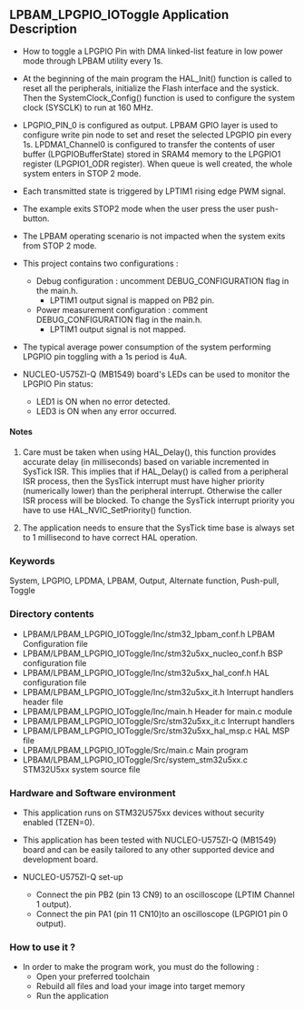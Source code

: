 ## <b>LPBAM_LPGPIO_IOToggle Application Description</b>
-   How to toggle a LPGPIO Pin with DMA linked-list feature in low power mode through LPBAM utility every 1s.

-   At the beginning of the main program the HAL_Init() function is called to reset
all the peripherals, initialize the Flash interface and the systick.
Then the SystemClock_Config() function is used to configure the system
clock (SYSCLK) to run at 160 MHz.

-   LPGPIO_PIN_0 is configured as output.
LPBAM GPIO layer is used to configure write pin node to set and reset the selected LPGPIO pin every 1s.
LPDMA1_Channel0 is configured to transfer the contents of user buffer (LPGPIOBufferState) stored in SRAM4 memory to the
LPGPIO1 register (LPGPIO1_ODR register).
When queue is well created, the whole system enters in STOP 2 mode.

-   Each transmitted state is triggered by LPTIM1 rising edge PWM signal.

-   The example exits STOP2 mode when the user press the user push-button.

-   The LPBAM operating scenario is not impacted when the system exits from STOP 2 mode.

-   This project contains two configurations :
    -   Debug configuration : uncomment DEBUG_CONFIGURATION flag in the main.h.
        - LPTIM1 output signal is mapped on PB2 pin.
    -   Power measurement configuration : comment DEBUG_CONFIGURATION flag in the main.h.
        - LPTIM1 output signal is not mapped.
		
-   The typical average power consumption of the system performing LPGPIO pin toggling with a 1s period is 4uA.

-   NUCLEO-U575ZI-Q (MB1549) board's LEDs can be used to monitor the LPGPIO Pin status:
    -   LED1 is ON when no error detected.
    -   LED3 is ON when any error occurred.

#### <b>Notes</b>
 1. Care must be taken when using HAL_Delay(), this function provides accurate delay (in milliseconds)
      based on variable incremented in SysTick ISR. This implies that if HAL_Delay() is called from
      a peripheral ISR process, then the SysTick interrupt must have higher priority (numerically lower)
      than the peripheral interrupt. Otherwise the caller ISR process will be blocked.
      To change the SysTick interrupt priority you have to use HAL_NVIC_SetPriority() function.

 2. The application needs to ensure that the SysTick time base is always set to 1 millisecond
      to have correct HAL operation.

### <b>Keywords</b>

System, LPGPIO, LPDMA, LPBAM, Output, Alternate function, Push-pull, Toggle

### <b>Directory contents</b>

-   LPBAM/LPBAM_LPGPIO_IOToggle/Inc/stm32_lpbam_conf.h      LPBAM Configuration file
-   LPBAM/LPBAM_LPGPIO_IOToggle/Inc/stm32u5xx_nucleo_conf.h BSP configuration file
-   LPBAM/LPBAM_LPGPIO_IOToggle/Inc/stm32u5xx_hal_conf.h    HAL configuration file
-   LPBAM/LPBAM_LPGPIO_IOToggle/Inc/stm32u5xx_it.h          Interrupt handlers header file
-   LPBAM/LPBAM_LPGPIO_IOToggle/Inc/main.h                  Header for main.c module
-   LPBAM/LPBAM_LPGPIO_IOToggle/Src/stm32u5xx_it.c          Interrupt handlers
-   LPBAM/LPBAM_LPGPIO_IOToggle/Src/stm32u5xx_hal_msp.c     HAL MSP file
-   LPBAM/LPBAM_LPGPIO_IOToggle/Src/main.c                  Main program
-   LPBAM/LPBAM_LPGPIO_IOToggle/Src/system_stm32u5xx.c      STM32U5xx system source file

### <b>Hardware and Software environment</b>

-   This application runs on STM32U575xx devices without security enabled (TZEN=0).

-   This application has been tested with NUCLEO-U575ZI-Q (MB1549) board and can be
    easily tailored to any other supported device and development board.

-   NUCLEO-U575ZI-Q set-up
    -   Connect the pin PB2 (pin 13 CN9) to an oscilloscope (LPTIM Channel 1 output).
    -   Connect the pin PA1 (pin 11 CN10)to an oscilloscope (LPGPIO1 pin 0 output).

### <b>How to use it ?</b>

-   In order to make the program work, you must do the following :
    -   Open your preferred toolchain
    -   Rebuild all files and load your image into target memory
    -   Run the application


